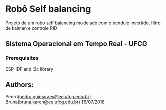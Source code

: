 # Robô Self balancing 
Projeto de um robo self balancing modelado com o pendulo invertido, filtro de kalman e controle PID
## Sistema Operacional em Tempo Real - UFCG 
### Prerequisites
ESP-IDF and i2c library
## Authors:
Pedro(pedro.guimaraes@ee.ufcg.edu.br) 
Bruna(bruna.karen@ee.ufcg.edu.br) 
16/07/2018

